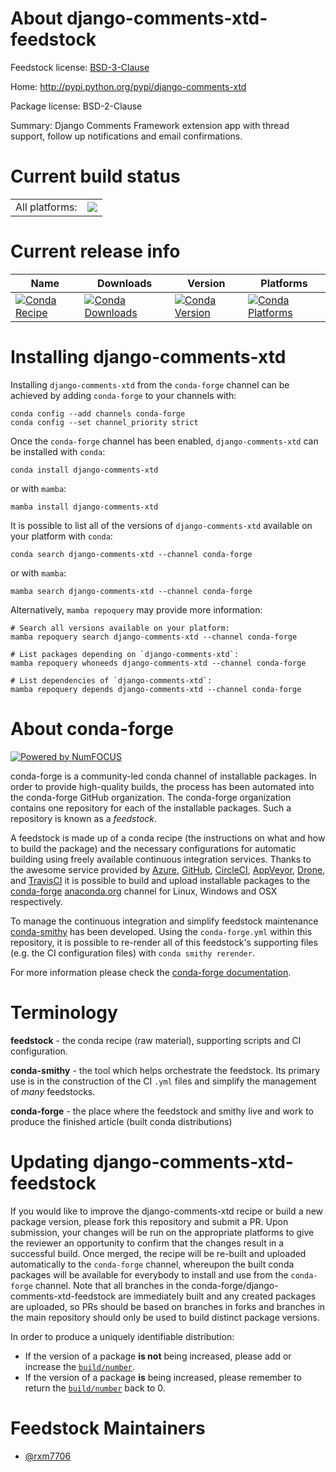 About django-comments-xtd-feedstock
===================================

Feedstock license: [BSD-3-Clause](https://github.com/conda-forge/django-comments-xtd-feedstock/blob/main/LICENSE.txt)

Home: http://pypi.python.org/pypi/django-comments-xtd

Package license: BSD-2-Clause

Summary: Django Comments Framework extension app with thread support, follow up notifications and email confirmations.

Current build status
====================


<table><tr><td>All platforms:</td>
    <td>
      <a href="https://dev.azure.com/conda-forge/feedstock-builds/_build/latest?definitionId=23049&branchName=main">
        <img src="https://dev.azure.com/conda-forge/feedstock-builds/_apis/build/status/django-comments-xtd-feedstock?branchName=main">
      </a>
    </td>
  </tr>
</table>

Current release info
====================

| Name | Downloads | Version | Platforms |
| --- | --- | --- | --- |
| [![Conda Recipe](https://img.shields.io/badge/recipe-django--comments--xtd-green.svg)](https://anaconda.org/conda-forge/django-comments-xtd) | [![Conda Downloads](https://img.shields.io/conda/dn/conda-forge/django-comments-xtd.svg)](https://anaconda.org/conda-forge/django-comments-xtd) | [![Conda Version](https://img.shields.io/conda/vn/conda-forge/django-comments-xtd.svg)](https://anaconda.org/conda-forge/django-comments-xtd) | [![Conda Platforms](https://img.shields.io/conda/pn/conda-forge/django-comments-xtd.svg)](https://anaconda.org/conda-forge/django-comments-xtd) |

Installing django-comments-xtd
==============================

Installing `django-comments-xtd` from the `conda-forge` channel can be achieved by adding `conda-forge` to your channels with:

```
conda config --add channels conda-forge
conda config --set channel_priority strict
```

Once the `conda-forge` channel has been enabled, `django-comments-xtd` can be installed with `conda`:

```
conda install django-comments-xtd
```

or with `mamba`:

```
mamba install django-comments-xtd
```

It is possible to list all of the versions of `django-comments-xtd` available on your platform with `conda`:

```
conda search django-comments-xtd --channel conda-forge
```

or with `mamba`:

```
mamba search django-comments-xtd --channel conda-forge
```

Alternatively, `mamba repoquery` may provide more information:

```
# Search all versions available on your platform:
mamba repoquery search django-comments-xtd --channel conda-forge

# List packages depending on `django-comments-xtd`:
mamba repoquery whoneeds django-comments-xtd --channel conda-forge

# List dependencies of `django-comments-xtd`:
mamba repoquery depends django-comments-xtd --channel conda-forge
```


About conda-forge
=================

[![Powered by
NumFOCUS](https://img.shields.io/badge/powered%20by-NumFOCUS-orange.svg?style=flat&colorA=E1523D&colorB=007D8A)](https://numfocus.org)

conda-forge is a community-led conda channel of installable packages.
In order to provide high-quality builds, the process has been automated into the
conda-forge GitHub organization. The conda-forge organization contains one repository
for each of the installable packages. Such a repository is known as a *feedstock*.

A feedstock is made up of a conda recipe (the instructions on what and how to build
the package) and the necessary configurations for automatic building using freely
available continuous integration services. Thanks to the awesome service provided by
[Azure](https://azure.microsoft.com/en-us/services/devops/), [GitHub](https://github.com/),
[CircleCI](https://circleci.com/), [AppVeyor](https://www.appveyor.com/),
[Drone](https://cloud.drone.io/welcome), and [TravisCI](https://travis-ci.com/)
it is possible to build and upload installable packages to the
[conda-forge](https://anaconda.org/conda-forge) [anaconda.org](https://anaconda.org/)
channel for Linux, Windows and OSX respectively.

To manage the continuous integration and simplify feedstock maintenance
[conda-smithy](https://github.com/conda-forge/conda-smithy) has been developed.
Using the ``conda-forge.yml`` within this repository, it is possible to re-render all of
this feedstock's supporting files (e.g. the CI configuration files) with ``conda smithy rerender``.

For more information please check the [conda-forge documentation](https://conda-forge.org/docs/).

Terminology
===========

**feedstock** - the conda recipe (raw material), supporting scripts and CI configuration.

**conda-smithy** - the tool which helps orchestrate the feedstock.
                   Its primary use is in the construction of the CI ``.yml`` files
                   and simplify the management of *many* feedstocks.

**conda-forge** - the place where the feedstock and smithy live and work to
                  produce the finished article (built conda distributions)


Updating django-comments-xtd-feedstock
======================================

If you would like to improve the django-comments-xtd recipe or build a new
package version, please fork this repository and submit a PR. Upon submission,
your changes will be run on the appropriate platforms to give the reviewer an
opportunity to confirm that the changes result in a successful build. Once
merged, the recipe will be re-built and uploaded automatically to the
`conda-forge` channel, whereupon the built conda packages will be available for
everybody to install and use from the `conda-forge` channel.
Note that all branches in the conda-forge/django-comments-xtd-feedstock are
immediately built and any created packages are uploaded, so PRs should be based
on branches in forks and branches in the main repository should only be used to
build distinct package versions.

In order to produce a uniquely identifiable distribution:
 * If the version of a package **is not** being increased, please add or increase
   the [``build/number``](https://docs.conda.io/projects/conda-build/en/latest/resources/define-metadata.html#build-number-and-string).
 * If the version of a package **is** being increased, please remember to return
   the [``build/number``](https://docs.conda.io/projects/conda-build/en/latest/resources/define-metadata.html#build-number-and-string)
   back to 0.

Feedstock Maintainers
=====================

* [@rxm7706](https://github.com/rxm7706/)

